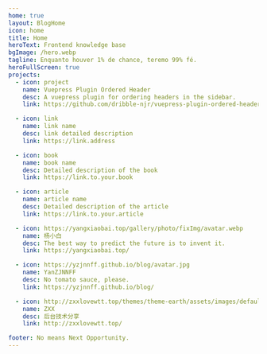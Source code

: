 ```yaml
---
home: true
layout: BlogHome
icon: home
title: Home
heroText: Frontend knowledge base
bgImage: /hero.webp
tagline: Enquanto houver 1% de chance, teremo 99% fé.
heroFullScreen: true
projects:
  - icon: project
    name: Vuepress Plugin Ordered Header
    desc: A vuepress plugin for ordering headers in the sidebar.
    link: https://github.com/dribble-njr/vuepress-plugin-ordered-header.git

  - icon: link
    name: link name
    desc: link detailed description
    link: https://link.address

  - icon: book
    name: book name
    desc: Detailed description of the book
    link: https://link.to.your.book

  - icon: article
    name: article name
    desc: Detailed description of the article
    link: https://link.to.your.article

  - icon: https://yangxiaobai.top/gallery/photo/fixImg/avatar.webp
    name: 杨小白
    desc: The best way to predict the future is to invent it.
    link: https://yangxiaobai.top/

  - icon: https://yzjnnff.github.io/blog/avatar.jpg
    name: YanZJNNFF
    desc: No tomato sauce, please.
    link: https://yzjnnff.github.io/blog/

  - icon: http://zxxlovewtt.top/themes/theme-earth/assets/images/default-avatar.svg
    name: ZXX
    desc: 后台技术分享
    link: http://zxxlovewtt.top/

footer: No means Next Opportunity.
---
```

